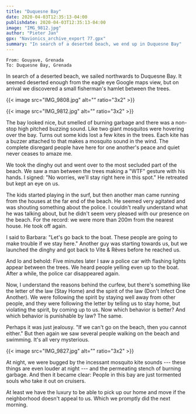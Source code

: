 ```yaml
---
title: "Duquesne Bay"
date: 2020-04-03T12:35:13-04:00
publishdate: 2020-04-03T12:35:13-04:00
image: "IMG_9812.jpg"
author: "Pieter Jan"
gpx: "Navionics_archive_export 77.gpx"
summary: "In search of a deserted beach, we end up in Duquesne Bay"
---
```


`From: Gouyave, Grenada`<br/>
`To: Duquesne Bay, Grenada`

In search of a deserted beach, we sailed northwards to Duquesne Bay. It seemed deserted enough from the eagle eye Google maps view, but on arrival we discovered a small fisherman's hamlet between the trees.

{{< image src="IMG_9808.jpg" alt="" ratio="3x2" >}}

{{< image src="IMG_9812.jpg" alt="" ratio="3x2" >}}

The bay looked nice, but smelled of burning garbage and there was a non-stop high pitched buzzing sound. Like two giant mosquitos were hovering over the bay. Turns out some kids lost a few kites in the trees. Each kite has a buzzer attached to that makes a mosquito sound in the wind. The complete disregard people have here for one another's peace and quiet never ceases to amaze me.

We took the dinghy out and went over to the most secluded part of the beach. We saw a man between the trees making a "WTF" gesture with his hands. I signed: "No worries, we'll stay right here in this spot." He retreated but kept an eye on us.

The kids started playing in the surf, but then another man came running from the houses at the far end of the beach. He seemed very agitated and was shouting something about the police. I couldn't really understand what he was talking about, but he didn't seem very pleased with our presence on the beach. For the record: we were more than 200m from the nearest house. He took off again.

I said to Barbara: "Let's go back to the boat. These people are going to make trouble if we stay here." Another guy was starting towards us, but we launched the dinghy and got back to Vite & Rêves before he reached us.

And lo and behold: Five minutes later I saw a police car with flashing lights appear between the trees. We heard people yelling even up to the boat. After a while, the police car disappeared again.

Now, I understand the reasons behind the curfew, but there's something like the letter of the law (Stay Home) and the spirit of the law (Don't Infect One Another). We were following the spirit by staying well away from other people, and they were following the letter by telling us to stay home, but violating the spirit, by coming up to us. Now which behavior is better? And which behavior is punishable by law? The same.

Perhaps it was just jealousy. "If we can't go on the beach, then you cannot either." But then again we saw several people walking on the beach and swimming. It's all very mysterious.

{{< image src="IMG_9827.jpg" alt="" ratio="3x2" >}}

At night, we were bugged by the incessant mosquito kite sounds --- these things are even louder at night --- and the permeating stench of burning garbage. And then it became clear: People in this bay are just tormented souls who take it out on cruisers.

At least we have the luxury to be able to pick up our home and move if the neighborhood doesn't appeal to us. Which we promptly did the next morning.
